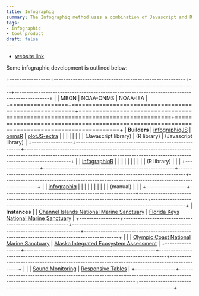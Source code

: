```yaml
---
title: Infographiq
summary: The Infographiq method uses a combination of Javascript and R to produce clickable art that acts as an interface for users to access scientific data.
tags:
- infographic
- tool product
draft: false
---
```



* [website link](https://marinebon.org/infographiq/)

Some infographiq development is outlined below:

+-----------------+-------------------------------------------------------+---------------------------------------------------------------------------------+--------------------------------------------------------------------------------------------+
|                 | MBON                                                  | NOAA-ONMS                                                                       | NOAA-IEA                                                                                   |
+=================+=======================================================+=================================================================================+============================================================================================+
| **Builders**    | [infographiqJS](https://marinebon.org/infographiqJS/) | [onmsR](https://noaa-onms.github.io/onmsR/)                                     | [plotJS-extra](https://github.com/noaa-iea/plotJS-extra)                                   |
|                 |                                                       |                                                                                 |                                                                                            |
|                 | (Javascript library)                                  | (R library)                                                                     | (Javascript library)                                                                       |
+-----------------+-------------------------------------------------------+---------------------------------------------------------------------------------+--------------------------------------------------------------------------------------------+
|                 | [infographiqR](https://marinebon.org/infographiqR/)   |                                                                                 |                                                                                            |
|                 |                                                       |                                                                                 |                                                                                            |
|                 | (R library)                                           |                                                                                 |                                                                                            |
+-----------------+-------------------------------------------------------+---------------------------------------------------------------------------------+--------------------------------------------------------------------------------------------+
|                 | [infographiq](https://marinebon.org/infographiq/)     |                                                                                 |                                                                                            |
|                 |                                                       |                                                                                 |                                                                                            |
|                 | (manual)                                              |                                                                                 |                                                                                            |
+-----------------+-------------------------------------------------------+---------------------------------------------------------------------------------+--------------------------------------------------------------------------------------------+
| **Instances**   |                                                       | [Channel Islands National Marine Sanctuary](https://noaa-onms.github.io/cinms/) | [Florida Keys National Marine Sanctuary](https://noaa-iea.github.io/fk-esr-info/home.html) |
+-----------------+-------------------------------------------------------+---------------------------------------------------------------------------------+--------------------------------------------------------------------------------------------+
|                 |                                                       | [Olympic Coast National Marine Sanctuary](https://noaa-onms.github.io/ocnms/)   | [Alaska Integrated Ecosystem Assessment](https://noaa-iea.github.io/ak-info/)              |
+-----------------+-------------------------------------------------------+---------------------------------------------------------------------------------+--------------------------------------------------------------------------------------------+
|                 |                                                       | [Sound Monitoring](https://sanctuaries.noaa.gov/science/monitoring/sound/)      | [Responsive Tables](https://marinebon.org/infographiq/responsive-data-tables.html)         |
+-----------------+-------------------------------------------------------+---------------------------------------------------------------------------------+--------------------------------------------------------------------------------------------+
